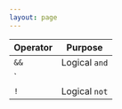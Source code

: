 ```yaml
---
layout: page
---
```

Operator | Purpose
---------|---------
`&&`     | Logical `and`
`||`     | Logical `or`
`!`      | Logical `not`
